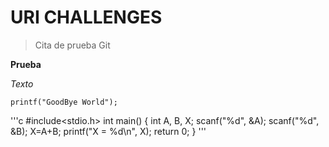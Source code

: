 # URI CHALLENGES

> Cita de prueba Git

**Prueba**

*Texto*

`printf("GoodBye World");`

'''c
#include<stdio.h>
int main()
{
int A, B, X;
scanf("%d", &A);
scanf("%d", &B);
X=A+B;
printf("X = %d\n", X);
return 0;
}
'''


